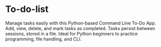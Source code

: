 # To-do-list
Manage tasks easily with this Python-based Command Line To-Do App. Add, view, delete, and mark tasks as completed. Tasks persist between sessions, stored in a file. Ideal for Python beginners to practice programming, file handling, and CLI.
